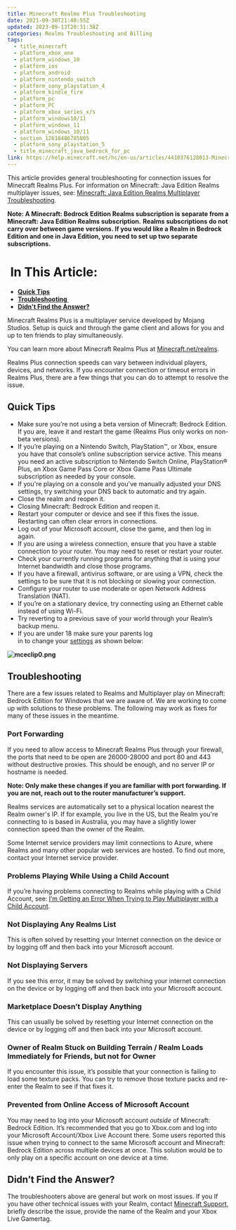 ```yaml
---
title: Minecraft Realms Plus Troubleshooting
date: 2021-09-30T21:40:55Z
updated: 2023-09-13T20:31:38Z
categories: Realms Troubleshooting and Billing
tags:
  - title_minecraft
  - platform_xbox_one
  - platform_windows_10
  - platform_ios
  - platform_android
  - platform_nintendo_switch
  - platform_sony_playstation_4
  - platform_kindle_fire
  - platform_pc
  - platform_PC
  - platform_xbox_series_x/s
  - platform_windows10/11
  - platform_windows_11
  - platform_windows_10/11
  - section_12618486785805
  - platform_sony_playstation_5
  - title_minecraft_java_bedrock_for_pc
link: https://help.minecraft.net/hc/en-us/articles/4410376128013-Minecraft-Realms-Plus-Troubleshooting
---
```


This article provides general troubleshooting for connection issues for Minecraft Realms Plus. For information on Minecraft: Java Edition Realms multiplayer issues, see: [Minecraft: Java Edition Realms Multiplayer Troubleshooting](https://help.minecraft.net/hc/en-us/articles/4410380333453).

**Note: A Minecraft: Bedrock Edition Realms subscription is separate from a Minecraft: Java Edition Realms subscription.** **Realms subscriptions do not carry over between game versions. If you would like a Realm in Bedrock Edition and one in Java Edition, you need to set up two separate subscriptions.**

#  In This Article:

- [**Quick Tips**](#quick-tips)
- **[Troubleshooting ](#troubleshooting)**
- **[Didn't Find the Answer?](#didnt-find-the-answer)**

Minecraft Realms Plus is a multiplayer service developed by Mojang Studios. Setup is quick and through the game client and allows for you and up to ten friends to play simultaneously.

You can learn more about Minecraft Realms Plus at [Minecraft.net/realms](https://www.minecraft.net/en-us/realms).

Realms Plus connection speeds can vary between individual players, devices, and networks. If you encounter connection or timeout errors in Realms Plus, there are a few things that you can do to attempt to resolve the issue.

## Quick Tips

- Make sure you’re not using a beta version of Minecraft: Bedrock Edition. If you are, leave it and restart the game (Realms Plus only works on non-beta versions).
- If you’re playing on a Nintendo Switch, PlayStation™, or Xbox, ensure you have that console’s online subscription service active. This means you need an active subscription to Nintendo Switch Online, PlayStation® Plus, an Xbox Game Pass Core or Xbox Game Pass Ultimate subscription as needed by your console.
- If you're playing on a console and you've manually adjusted your DNS settings, try switching your DNS back to automatic and try again.
- Close the realm and reopen it.
- Closing Minecraft: Bedrock Edition and reopen it.
- Restart your computer or device and see if this fixes the issue. Restarting can often clear errors in connections.
- Log out of your Microsoft account, close the game, and then log in again.
- If you are using a wireless connection, ensure that you have a stable connection to your router. You may need to reset or restart your router.
- Check your currently running programs for anything that is using your Internet bandwidth and close those programs.
- If you have a firewall, antivirus software, or are using a VPN, check the settings to be sure that it is not blocking or slowing your connection.
- Configure your router to use moderate or open Network Address Translation (NAT).
- If you’re on a stationary device, try connecting using an Ethernet cable instead of using Wi-Fi.
- Try reverting to a previous save of your world through your Realm’s backup menu.
- If you are under 18 make sure your parents log in to change your [settings](https://account.xbox.com/settings) as shown below: 

**![mceclip0.png](https://minecrafthelp.zendesk.com/hc/article_attachments/4410380134669)**

## Troubleshooting

There are a few issues related to Realms and Multiplayer play on Minecraft: Bedrock Edition for Windows that we are aware of. We are working to come up with solutions to these problems. The following may work as fixes for many of these issues in the meantime.

### Port Forwarding

If you need to allow access to Minecraft Realms Plus through your firewall, the ports that need to be open are 26000-28000 and port 80 and 443 without destructive proxies. This should be enough, and no server IP or hostname is needed.

**Note: Only make these changes if you are familiar with port forwarding. If you are not, reach out to the router manufacturer’s support.**

Realms services are automatically set to a physical location nearest the Realm owner's IP. If for example, you live in the US, but the Realm you're connecting to is based in Australia, you may have a slightly lower connection speed than the owner of the Realm.

Some Internet service providers may limit connections to Azure, where Realms and many other popular web services are hosted. To find out more, contact your Internet service provider.

### Problems Playing While Using a Child Account

If you’re having problems connecting to Realms while playing with a Child Account, see: [I’m Getting an Error When Trying to Play Multiplayer with a Child Account](https://help.minecraft.net/hc/en-us/articles/360042221252-I-m-Getting-an-Error-When-Trying-to-Play-Realms-with-a-Child-Account).   

### Not Displaying Any Realms List

This is often solved by resetting your Internet connection on the device or by logging off and then back into your Microsoft account.

### Not Displaying Servers

If you see this error, it may be solved by switching your internet connection on the device or by logging off and then back into your Microsoft account.

### Marketplace Doesn’t Display Anything

This can usually be solved by resetting your Internet connection on the device or by logging off and then back into your Microsoft account.

### Owner of Realm Stuck on Building Terrain / Realm Loads Immediately for Friends, but not for Owner

If you encounter this issue, it’s possible that your connection is failing to load some texture packs. You can try to remove those texture packs and re-enter the Realm to see if that fixes it.

### Prevented from Online Access of Microsoft Account

You may need to log into your Microsoft account *outside* of Minecraft: Bedrock Edition. It’s recommended that you go to Xbox.com and log into your Microsoft Account/Xbox Live Account there. Some users reported this issue when trying to connect to the same Microsoft account and Minecraft: Bedrock Edition across multiple devices at once. This solution would be to only play on a specific account on one device at a time.

## Didn’t Find the Answer?

The troubleshooters above are general but work on most issues. If you If you have other technical issues with your Realm, contact [Minecraft Support](https://aka.ms/Minecraft-Support), briefly describe the issue, provide the name of the Realm and your Xbox Live Gamertag.
